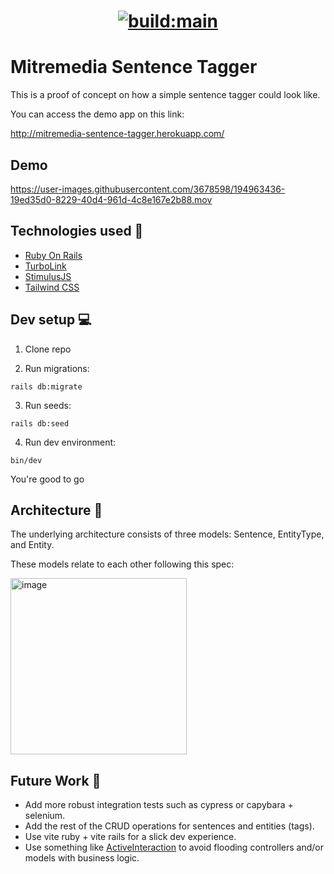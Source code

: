 <h1 align="center">
  <p align="center">
    <a href="https://app.travis-ci.com/github/mochetts/mitremedia-sentence-tagger">
      <img src="https://app.travis-ci.com/mochetts/mitremedia-sentence-tagger.svg?branch=main" alt="build:main">
    </a>
  </p>
</h1>

# Mitremedia Sentence Tagger

This is a proof of concept on how a simple sentence tagger could look like.

You can access the demo app on this link:

http://mitremedia-sentence-tagger.herokuapp.com/

## Demo

https://user-images.githubusercontent.com/3678598/194963436-19ed35d0-8229-40d4-961d-4c8e167e2b88.mov

## Technologies used 🤖 

- [Ruby On Rails](https://rubyonrails.org/)
- [TurboLink](https://turbo.hotwired.dev/)
- [StimulusJS](https://stimulus.hotwired.dev/)
- [Tailwind CSS](https://tailwindcss.com/)

## Dev setup 💻 

1) Clone repo

2) Run migrations: 

```
rails db:migrate
```

3) Run seeds:

```
rails db:seed
```

4) Run dev environment:

```
bin/dev
```

You're good to go

## Architecture 📐 

The underlying architecture consists of three models: Sentence, EntityType, and Entity. 

These models relate to each other following this spec:

<img width="282" alt="image" src="https://user-images.githubusercontent.com/3678598/194962246-98cad82f-27c3-4e63-98ea-8bb5a8ffe2f2.png">

## Future Work 🔮 

- Add more robust integration tests such as cypress or capybara + selenium.
- Add the rest of the CRUD operations for sentences and entities (tags).
- Use vite ruby + vite rails for a slick dev experience.
- Use something like [ActiveInteraction](https://github.com/AaronLasseigne/active_interaction) to avoid flooding controllers and/or models with business logic.
